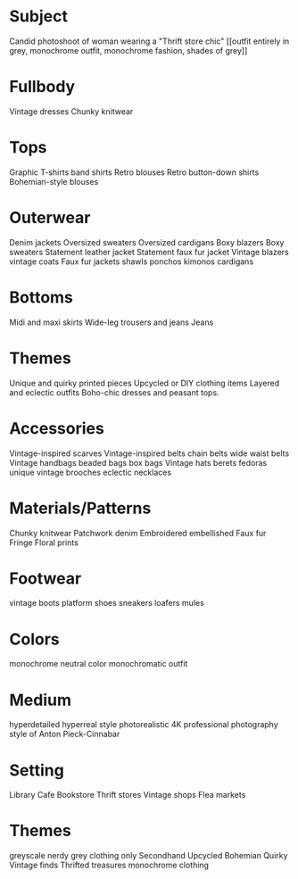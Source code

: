 # Subject
Candid photoshoot of woman wearing a "Thrift store chic" [[outfit entirely in grey, monochrome outfit, monochrome fashion, shades of grey]]


# Fullbody
Vintage dresses
Chunky knitwear

# Tops
Graphic T-shirts
band shirts
Retro blouses
Retro button-down shirts
Bohemian-style blouses

# Outerwear
Denim jackets
Oversized sweaters
Oversized cardigans
Boxy blazers
Boxy sweaters
Statement leather jacket
Statement faux fur jacket
Vintage blazers
vintage coats
Faux fur jackets
shawls
ponchos
kimonos
cardigans

# Bottoms
Midi and maxi skirts
Wide-leg trousers and jeans
Jeans

# Themes
Unique and quirky printed pieces
Upcycled or DIY clothing items
Layered and eclectic outfits
Boho-chic dresses and peasant tops.

# Accessories
Vintage-inspired scarves
Vintage-inspired belts
chain belts
wide waist belts
Vintage handbags
beaded bags
box bags
Vintage hats
berets
fedoras
unique vintage brooches
eclectic necklaces

# Materials/Patterns
Chunky knitwear
Patchwork denim
Embroidered
embellished
Faux fur
Fringe
Floral prints

# Footwear
vintage boots
platform shoes
sneakers
loafers
mules


# Colors
monochrome
neutral color
monochromatic outfit

# Medium
hyperdetailed
hyperreal style
photorealistic
4K
professional photography
style of Anton Pieck-Cinnabar

# Setting
Library 
Cafe
Bookstore
Thrift stores
Vintage shops
Flea markets

# Themes
greyscale
nerdy
grey clothing only
Secondhand
Upcycled
Bohemian
Quirky
Vintage finds
Thrifted treasures
monochrome clothing